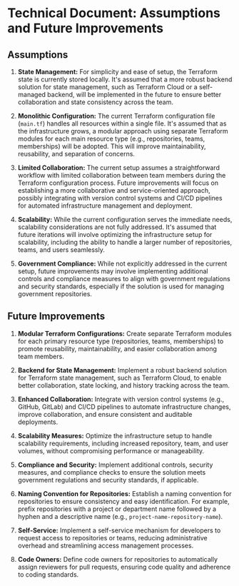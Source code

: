 # Technical Document: Assumptions and Future Improvements

## Assumptions

1. **State Management:** For simplicity and ease of setup, the Terraform state is currently stored locally. It's assumed that a more robust backend solution for state management, such as Terraform Cloud or a self-managed backend, will be implemented in the future to ensure better collaboration and state consistency across the team.

2. **Monolithic Configuration:** The current Terraform configuration file (`main.tf`) handles all resources within a single file. It's assumed that as the infrastructure grows, a modular approach using separate Terraform modules for each main resource type (e.g., repositories, teams, memberships) will be adopted. This will improve maintainability, reusability, and separation of concerns.

3. **Limited Collaboration:** The current setup assumes a straightforward workflow with limited collaboration between team members during the Terraform configuration process. Future improvements will focus on establishing a more collaborative and service-oriented approach, possibly integrating with version control systems and CI/CD pipelines for automated infrastructure management and deployment.

4. **Scalability:** While the current configuration serves the immediate needs, scalability considerations are not fully addressed. It's assumed that future iterations will involve optimizing the infrastructure setup for scalability, including the ability to handle a larger number of repositories, teams, and users seamlessly.

5. **Government Compliance:** While not explicitly addressed in the current setup, future improvements may involve implementing additional controls and compliance measures to align with government regulations and security standards, especially if the solution is used for managing government repositories.

## Future Improvements

1. **Modular Terraform Configurations:** Create separate Terraform modules for each primary resource type (repositories, teams, memberships) to promote reusability, maintainability, and easier collaboration among team members.

2. **Backend for State Management:** Implement a robust backend solution for Terraform state management, such as Terraform Cloud, to enable better collaboration, state locking, and history tracking across the team.

3. **Enhanced Collaboration:** Integrate with version control systems (e.g., GitHub, GitLab) and CI/CD pipelines to automate infrastructure changes, improve collaboration, and ensure consistent and auditable deployments.

4. **Scalability Measures:** Optimize the infrastructure setup to handle scalability requirements, including increased repository, team, and user volumes, without compromising performance or manageability.

5. **Compliance and Security:** Implement additional controls, security measures, and compliance checks to ensure the solution meets government regulations and security standards, if applicable.

6. **Naming Convention for Repositories:** Establish a naming convention for repositories to ensure consistency and easy identification. For example, prefix repositories with a project or department name followed by a hyphen and a descriptive name (e.g., `project-name-repository-name`).

7. **Self-Service:** Implement a self-service mechanism for developers to request access to repositories or teams, reducing administrative overhead and streamlining access management processes.

8. **Code Owners:** Define code owners for repositories to automatically assign reviewers for pull requests, ensuring code quality and adherence to coding standards.
